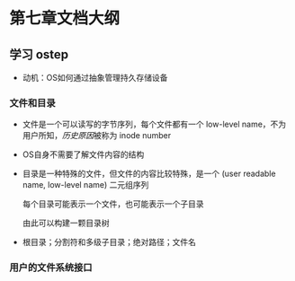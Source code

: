 # 第七章文档大纲

## 学习 ostep

* 动机：OS如何通过抽象管理持久存储设备

### 文件和目录

* 文件是一个可以读写的字节序列，每个文件都有一个 low-level name，不为用户所知，*历史原因*被称为 inode number

* OS自身不需要了解文件内容的结构

* 目录是一种特殊的文件，但文件的内容比较特殊，是一个 (user readable name, low-level name) 二元组序列

  每个目录可能表示一个文件，也可能表示一个子目录

  由此可以构建一颗目录树

* 根目录；分割符和多级子目录；绝对路径；文件名

### 用户的文件系统接口



  

